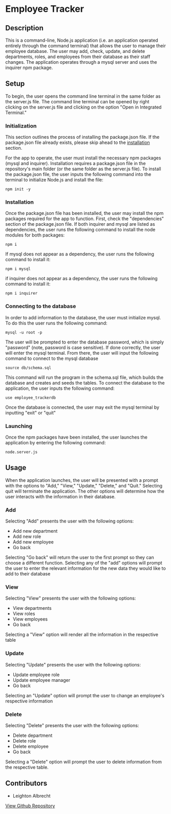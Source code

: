 # Employee Tracker

## Description

This is a command-line, Node.js application (i.e. an application operated entirely through the command terminal) that allows the user to manage their employee database. The user may add, check, update, and delete departments, roles, and employees from their database as their staff changes. The application operates through a mysql server and uses the inquirer npm package.

## Setup

To begin, the user opens the command line terminal in the same folder as the server.js file. The command line terminal can be opened by right clicking on the server.js file and clicking on the option "Open in Integrated Terminal."

### Initialization

This section outlines the process of installing the package.json file. If the package.json file already exists, please skip ahead to the [installation](###installation) section.


For the app to operate, the user must install the necessary npm packages (mysql and inquirer). Installation requires a package.json file in the repository's main folder (or the same folder as the server.js file). To install the package.json file, the user inputs the following command into the terminal to initialize Node.js and install the file:

```
npm init -y
```

### Installation

Once the package.json file has been installed, the user may install the npm packages required for the app to function. First, check the "dependencies" section of the package.json file. If both inquirer and mysql are listed as dependencies, the user runs the following command to install the node modules for both packages:

```
npm i
```

If mysql does not appear as a dependency, the user runs the following command to install it:

```
npm i mysql
```

if inquirer does not appear as a dependency, the user runs the following command to install it:

```
npm i inquirer
```

### Connecting to the database

In order to add information to the database, the user must initialize mysql. To do this the user runs the following command:

```
mysql -u root -p
```

The user will be prompted to enter the database password, which is simply "password" (note, password is case sensitive). If done correctly, the user will enter the mysql terminal. From there, the user will input the following command to connect to the mysql database

```
source db/schema.sql
```

This command will run the program in the schema.sql file, which builds the database and creates and seeds the tables. To connect the database to the application, the user inputs the following command:

```
use employee_trackerdb
```

Once the database is connected, the user may exit the mysql terminal by inputting "exit" or "quit"

### Launching

Once the npm packages have been installed, the user launches the application by entering the following command:

```
node.server.js
```

## Usage

When the application launches, the user will be presented with a prompt with the options to "Add," "View," "Update," "Delete," and "Quit." Selecting quit will terminate the application. The other options will determine how the user interacts with the information in their database.

### Add

Selecting "Add" presents the user with the following options:

* Add new department
* Add new role
* Add new employee
* Go back

Selecting "Go back" will return the user to the first prompt so they can choose a different function. Selecting any of the "add" options will prompt the user to enter the relevant information for the new data they would like to add to their database

### View

Selecting "View" presents the user with the following options:

* View departments
* View roles
* View employees
* Go back

Selecting a "View" option will render all the information in the respective table

### Update

Selecting "Update" presents the user with the following options:

* Update employee role
* Update employee manager
* Go back

Selecting an "Update" option will prompt the user to change an employee's respective information

### Delete

Selecting "Delete" presents the user with the following options:

* Delete department
* Delete role
* Delete employee
* Go back

Selecting a "Delete" option will prompt the user to delete information from the respective table.

## Contributors

* Leighton Albrecht

[View Github Repository](https://github.com/lbalbrecht/lba-employee-tracker)